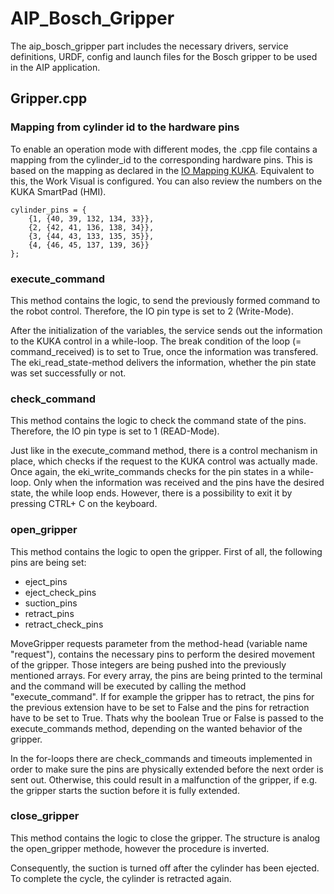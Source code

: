 # AIP_Bosch_Gripper

The aip_bosch_gripper part includes the necessary drivers, service definitions, URDF, config and launch files for the Bosch gripper to be used in the AIP application.

## Gripper.cpp

### Mapping from cylinder id to the hardware pins
To enable an operation mode with different modes, the .cpp file contains a mapping from the cylinder_id to the corresponding hardware pins. This is based on the mapping as declared in the [IO Mapping KUKA](https://github.com/IRAS-HKA/aip_wiki/blob/main/docs/mapping_hw_to_io_number.md). Equivalent to this, the Work Visual is configured. You can also review the numbers on the KUKA SmartPad (HMI).

``` 
cylinder_pins = {
    {1, {40, 39, 132, 134, 33}},
    {2, {42, 41, 136, 138, 34}},
    {3, {44, 43, 133, 135, 35}},
    {4, {46, 45, 137, 139, 36}}
};
```

### execute_command
This method contains the logic, to send the previously formed command to the robot control. Therefore, the IO pin type is set to 2 (Write-Mode).

After the initialization of the variables, the service sends out the information to the KUKA control in a while-loop. The break condition of the loop (= command_received) is to set to True, once the information was transfered. The eki_read_state-method delivers the information, whether the pin state was set successfully or not.

### check_command
This method contains the logic to check the command state of the pins. Therefore, the IO pin type is set to 1 (READ-Mode).

Just like in the execute_command method, there is a control mechanism in place, which checks if the request to the KUKA control was actually made. Once again, the eki_write_commands checks for the pin states in a while-loop. Only when the information was received and the pins have the desired state, the while loop ends. However, there is a possibility to exit it by pressing CTRL+ C on the keyboard.

### open_gripper
This method contains the logic to open the gripper. First of all, the following pins are being set:

- eject_pins
- eject_check_pins
- suction_pins
- retract_pins
- retract_check_pins

MoveGripper requests parameter from the method-head (variable name "request"), contains the necessary pins to perform the desired movement of the gripper. Those integers are being pushed into the previously mentioned arrays. For every array, the pins are being printed to the terminal and the command will be executed by calling the method "execute_command". If for example the gripper has to retract, the pins for the previous extension have to be set to False and the pins for retraction have to be set to True. Thats why the boolean True or False is passed to the execute_commands method, depending on the wanted behavior of the gripper.

In the for-loops there are check_commands and timeouts implemented in order to make sure the pins are physically extended before the next order is sent out. Otherwise, this could result in a malfunction of the gripper, if e.g. the gripper starts the suction before it is fully extended.

### close_gripper
This method contains the logic to close the gripper. The structure is analog the open_gripper methode, however the procedure is inverted.

Consequently, the suction is turned off after the cylinder has been ejected. To complete the cycle, the cylinder is retracted again.

